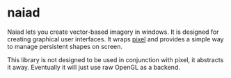 # naiad

Naiad lets you create vector-based imagery in windows. It is designed for
creating graphical user interfaces. It wraps
[pixel](https://github.com/faiface/pixel) and provides a simple way to manage
persistent shapes on screen.

This library is not designed to be used in conjunction with pixel, it abstracts
it away. Eventually it will just use raw OpenGL as a backend.
